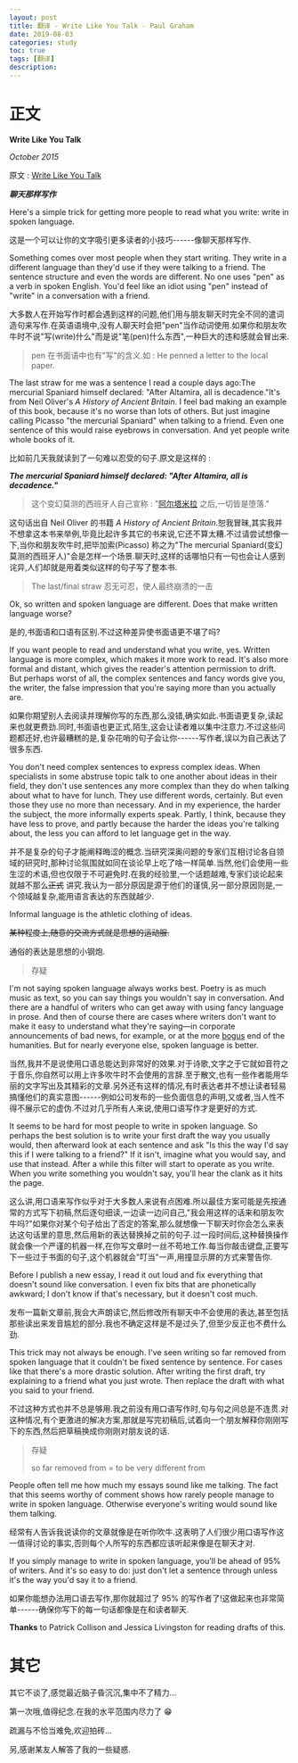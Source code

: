 ```yaml
---
layout: post
title: 翻译 - Write Like You Talk - Paul Graham
date: 2019-08-03
categories: study
toc: true
tags: [翻译]
description: 
---
```


# 正文

**Write Like You Talk** 

*October 2015* 

原文 : [Write Like You Talk](<http://paulgraham.com/talk.html>) 

***聊天那样写作***

Here's a simple trick for getting more people to read what you write: write in spoken language.

这是一个可以让你的文字吸引更多读者的小技巧------像聊天那样写作.

Something comes over most people when they start writing. They write in a different language than they'd use if they were talking to a friend. The sentence structure and even the words are different. No one uses "pen" as a verb in spoken English. You'd feel like an idiot using "pen" instead of "write" in a conversation with a friend.

大多数人在开始写作时都会遇到这样的问题,他们用与朋友聊天时完全不同的遣词造句来写作.在英语语境中,没有人聊天时会把"pen"当作动词使用.如果你和朋友吹牛时不说"写(write)什么"而是说"笔(pen)什么东西",一种巨大的违和感就会冒出来.

> pen 在书面语中也有"写"的含义.如 : He penned a letter to the local paper.

The last straw for me was a sentence I read a couple days ago:The mercurial Spaniard himself declared: "After Altamira, all is decadence."It's from Neil Oliver's *A History of Ancient Britain*. I feel bad making an example of this book, because it's no worse than lots of others. But just imagine calling Picasso "the mercurial Spaniard" when talking to a friend. Even one sentence of this would raise eyebrows in conversation. And yet people write whole books of it.

比如前几天我就读到了一句难以忍受的句子.原文是这样的 :

***The mercurial Spaniard himself declared: "After Altamira, all is decadence."*** 

> 这个变幻莫测的西班牙人自己宣称 : "[阿尔塔米拉](<https://zh.wikipedia.org/wiki/%E9%98%BF%E5%B0%94%E5%A1%94%E7%B1%B3%E6%8B%89%E6%B4%9E>) 之后,一切皆是堕落."

这句话出自 Neil Oliver 的书籍 *A History of Ancient Britain*.恕我冒昧,其实我并不想拿这本书来举例,毕竟比起许多其它的书来说,它还不算太糟.不过请尝试想像一下,当你和朋友吹牛时,把毕加索(Picasso) 称之为"The mercurial Spaniard(变幻莫测的西班牙人)"会是怎样一个场景.聊天时,这样的话哪怕只有一句也会让人感到诧异,人们却就是用着类似这样的句子写了整本书.

> The last/final straw 忍无可忍，使人最终崩溃的一击

Ok, so written and spoken language are different. Does that make written language worse?

是的,书面语和口语有区别.不过这种差异使书面语更不堪了吗?

If you want people to read and understand what you write, yes. Written language is more complex, which makes it more work to read. It's also more formal and distant, which gives the reader's attention permission to drift. But perhaps worst of all, the complex sentences and fancy words give you, the writer, the false impression that you're saying more than you actually are.

如果你期望别人去阅读并理解你写的东西,那么没错,确实如此.书面语更复杂,读起来也就更费劲.同时,书面语也更正式,陌生,这会让读者难以集中注意力.不过这些问题都还好,也许最糟糕的是,复杂花哨的句子会让你------写作者,误以为自己表达了很多东西.

You don't need complex sentences to express complex ideas. When specialists in some abstruse topic talk to one another about ideas in their field, they don't use sentences any more complex than they do when talking about what to have for lunch. They use different words, certainly. But even those they use no more than necessary. And in my experience, the harder the subject, the more informally experts speak. Partly, I think, because they have less to prove, and partly because the harder the ideas you're talking about, the less you can afford to let language get in the way.

并不是复杂的句子才能阐释晦涩的概念.当研究深奥问题的专家们互相讨论各自领域的研究时,那种讨论氛围就如同在谈论早上吃了啥一样简单.当然,他们会使用一些生涩的术语,但也仅限于不可避免时.在我的经验里,一个话题越难,专家们谈论起来就越不那么~~正式~~ 讲究.我认为一部分原因是源于他们的谨慎,另一部分原因则是,一个领域越复杂,能用语言表达的东西就越少.

Informal language is the athletic clothing of ideas.

~~某种程度上,随意的交流方式就是思想的运动服.~~ 

通俗的表达是思想的小钢炮.

> 存疑

I'm not saying spoken language always works best. Poetry is as much music as text, so you can say things you wouldn't say in conversation. And there are a handful of writers who can get away with using fancy language in prose. And then of course there are cases where writers don't want to make it easy to understand what they're saying—in corporate announcements of bad news, for example, or at the more [bogus](https://scholar.google.com/scholar?hl=en&as_sdt=1,5&q=transgression+narrative+postmodern+gender) end of the humanities. But for nearly everyone else, spoken language is better.

当然,我并不是说使用口语总能达到非常好的效果.对于诗歌,文字之于它就如音符之于音乐,你自然可以用上许多吹牛时不会使用的言辞.至于散文,也有一些作者能用华丽的文字写出及其精彩的文章.另外还有这样的情况,有时表达者并不想让读者轻易搞懂他们的真实意图------例如公司发布的一些负面信息的声明,又或者,当人性不得不展示它的虚伪.不过对几乎所有人来说,使用口语写作才是更好的方式.

It seems to be hard for most people to write in spoken language. So perhaps the best solution is to write your first draft the way you usually would, then afterward look at each sentence and ask "Is this the way I'd say this if I were talking to a friend?" If it isn't, imagine what you would say, and use that instead. After a while this filter will start to operate as you write. When you write something you wouldn't say, you'll hear the clank as it hits the page.

这么讲,用口语来写作似乎对于大多数人来说有点困难.所以最佳方案可能是先按通常的方式写下初稿,然后逐句细读,一边读一边问自己,"我会用这样的话来和朋友吹牛吗?"如果你对某个句子给出了否定的答案,那么就想像一下聊天时你会怎么来表达这句话里的意思,然后用新的表达替换掉之前的句子.过一段时间后,这种替换操作就会像一个严谨的机器一样,在你写文章时一丝不苟地工作.每当你敲击键盘,正要写下一些过于书面的句子,这个机器就会"叮当"一声,用撞显示屏的方式来警告你.

Before I publish a new essay, I read it out loud and fix everything that doesn't sound like conversation. I even fix bits that are phonetically awkward; I don't know if that's necessary, but it doesn't cost much.

发布一篇新文章前,我会大声朗读它,然后修改所有聊天中不会使用的表达,甚至包括那些读出来发音尴尬的部分.我也不确定这样是不是过头了,但至少反正也不费什么劲.

This trick may not always be enough. I've seen writing so far removed from spoken language that it couldn't be fixed sentence by sentence. For cases like that there's a more drastic solution. After writing the first draft, try explaining to a friend what you just wrote. Then replace the draft with what you said to your friend.

不过这种方式也并不总是够用.我之前没有用口语写作时,句与句之间总是不连贯.对这种情况,有个更激进的解决方案,那就是写完初稿后,试着向一个朋友解释你刚刚写下的东西,然后把草稿换成你刚刚对朋友说的话.

> 存疑
>
> so far removed from = to be very different from

People often tell me how much my essays sound like me talking. The fact that this seems worthy of comment shows how rarely people manage to write in spoken language. Otherwise everyone's writing would sound like them talking.

经常有人告诉我说读你的文章就像是在听你吹牛.这表明了人们很少用口语写作这一值得讨论的事实,否则每个人所写的东西都应该听起来像是在聊天才对.

If you simply manage to write in spoken language, you'll be ahead of 95% of writers. And it's so easy to do: just don't let a sentence through unless it's the way you'd say it to a friend.

如果你能想办法用口语去写作,那你就超过了 95% 的写作者了!这做起来也非常简单------确保你写下的每一句话都像是在和读者聊天.

**Thanks** to Patrick Collison and Jessica Livingston for reading drafts of this.

# 其它

其它不谈了,感觉最近脑子昏沉沉,集中不了精力...

第一次哦,值得纪念.在我的水平范围内尽力了 😁

疏漏与不恰当难免,欢迎拍砖...

另,感谢某友人解答了我的一些疑惑.